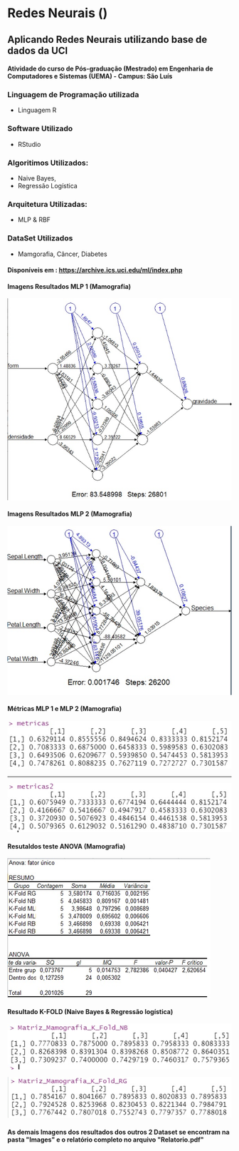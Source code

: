 # Redes Neurais ()
## Aplicando Redes Neurais utilizando base de dados da UCI
#### Atividade do curso de Pós-graduação (Mestrado) em Engenharia de Computadores e Sistemas (UEMA) - Campus: São Luís

### Linguagem de Programação utilizada
- Linguagem R
### Software Utilizado
- RStudio
### Algoritimos Utilizados: 
 - Naive Bayes,
 - Regressão Logística
 ### Arquitetura Utilizadas: 
 - MLP & RBF
 ### DataSet Utilizados
- Mamgorafia, Câncer, Diabetes
#### Disponíveis em : https://archive.ics.uci.edu/ml/index.php 
#### Imagens Resultados MLP 1 (Mamografia)
![MLP](https://github.com/danrleyney2210/Redes_Neurais_UEMA/blob/main/Images/mamografia/arquitetura%20MLP%2001.jpg)

#### Imagens Resultados MLP 2 (Mamografia)
![MLP2](https://github.com/danrleyney2210/Redes_Neurais_UEMA/blob/main/Images/mamografia/arquitetura%20MLP%2002.jpg)

#### Métricas MLP 1 e MLP 2 (Mamografia)
![m1](https://github.com/danrleyney2210/Redes_Neurais_UEMA/blob/main/Images/mamografia/metricas%20MLP1.jpg)
- - - - - - - - - 
![m2](https://github.com/danrleyney2210/Redes_Neurais_UEMA/blob/main/Images/mamografia/METRICAS%202%20MLP.jpg)

#### Resutaldos teste ANOVA (Mamografia)
![anova1](https://github.com/danrleyney2210/Redes_Neurais_UEMA/blob/main/Images/mamografia/TESTE%20ANOVA.jpg)

#### Resultado K-FOLD (Naive Bayes & Regressão logística)

![kfolnb](https://github.com/danrleyney2210/Redes_Neurais_UEMA/blob/main/Images/mamografia/K-FOLD%20NB.jpg)

![kfoldrg](https://github.com/danrleyney2210/Redes_Neurais_UEMA/blob/main/Images/mamografia/K-FOLD%20RG.jpg)


#### As demais Imagens dos resultados dos outros 2 Dataset se encontram na pasta "Images" e o relatório completo no arquivo "Relatorio.pdf"


